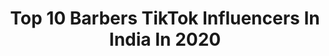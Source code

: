 ---
title: Top 10 Barbers TikTok Influencers In India In 2020
description: >-
  Find top barbers TikTok influencers in India in 2020. Most popular hashtags: #tiktok #tiktokindia #barber #foryou.
platform: TikTok
hits: 12
text_top: See the most popular TikTok accounts on inBeat.
text_bottom: Our database holds 12 TikTok influencers like this in India for you to contact.
profiles:
  - username: "romimp_95"
    fullname: >-
      Romi Mp
    bio: >-
      1 Million 🤗likes Fan Sidhu_Moose_Wale da Barber_life✂️
    location: "India"
    followers: 3089
    engagement: 1288
    commentsToLikes: 0.141011
    id: ckbqtq082eefd0j23kjjwg5hi
    verified: false
    hashtags: "#bambihabole, #geetazaildar, #romimp, #hairstyle"
  - username: "upstairsalon"
    fullname: >-
      Man Preet
    bio: >-
      
    location: "India"
    followers: 9728
    engagement: 1678
    commentsToLikes: 0.051353
    id: ckbqtpxkxee250j23lnusxxz4
    verified: false
    hashtags: "#viral, #salonlife, #tiktok, #funnyvideo"
  - username: "mani_barber"
    fullname: >-
      🅼A🅽I   🅱A🆁🅱E🆁
    bio: >-
      ✂️appointment insta only ‼️ Follow me on insta 🙏🙏
    location: "India"
    followers: 98909
    engagement: 1075
    commentsToLikes: 0.013726
    id: ck81s0rdfp6kf0j78yfyzxczw
    verified: false
    hashtags: "#barberlife, #tiktokindia, #india, #tiktok"
  - username: "jaydiprajgor7706"
    fullname: >-
      Jaydip Rajgor
    bio: >-
      The Most Interesting || Facts ||
    location: "India"
    followers: 29600
    engagement: 945
    commentsToLikes: 0.009899
    id: ck9eiy6x0zudb0j786yyouavv
    verified: false
    hashtags: "#foryou, #foryourpage, #tiktokindia, #tiktok"
  - username: "raj_sen_31"
    fullname: >-
      Rajsen Indore
    bio: >-
      
    location: "India"
    followers: 9655
    engagement: 820
    commentsToLikes: 0.004071
    id: ck8p006dbeik00j78v8sowgfj
    verified: false
    hashtags: "#tiktok, #hiarstyle, #kya, #full"
  - username: "_shajus"
    fullname: >-
      shajahan_shajus_
    bio: >-
      ❤️ഞാനൊരാളുടെയുംഫാനല്ലഎന്‍റെനേതാവ്മക്കയിലുള്ളരാജകുമാരനാണ് മുഹമ്മദ് മുസ്തഫ [സ്വ
    location: "India"
    followers: 26400
    engagement: 1215
    commentsToLikes: 0.004507
    id: ckcd0fltnzio50j2388hrjc03
    verified: false
    hashtags: "#dute, #speed, #kerela, #2020"
  - username: "ashik_sparrow"
    fullname: >-
      __𝕾𝖕𝖆𝖗𝖗𝖔𝖜__
    bio: >-
      NS 200💥 Bike lover 💕 Smule singer 🎤 Born to 🔥Live🔥 to ride😍
    location: "India"
    followers: 2764
    engagement: 760
    commentsToLikes: 0.017155
    id: ckbq8t7f1v6140j23xlr03677
    verified: false
    hashtags: "#love, #joker, #valentinorossi, #tamilmuser"
  - username: "khatiswag786"
    fullname: >-
      KHATI_SWAG__
    bio: >-
      Khati_Swag_Bole_To_Baba_S**
    location: "India"
    followers: 39800
    engagement: 716
    commentsToLikes: 0.009695
    id: ck931ihg4eu4p0j78vtp72wyr
    verified: false
    hashtags: "#khatiswag786, #sharethecare, #khatiswag, #myntraeorschallenge"
  - username: "111sj"
    fullname: >-
      user2468338617204
    bio: >-
      
    location: "India"
    followers: 1
    engagement: 528
    commentsToLikes: 0.000000
    id: ck81qvr8dka9e0j78t3v8sokn
    verified: false
    hashtags: "#love, #sjofficial111, #viral, #longhair"
  - username: "shambhavi_singh"
    fullname: >-
      SHAMBHAVI🌻
    bio: >-
      Follow me on 🌸 Instagram- Shambhavi1997
    location: "India"
    followers: 445300
    engagement: 722
    commentsToLikes: 0.007511
    id: ckbwh628y2pdm0j232d2aw5mt
    verified: false
    hashtags: "#sharethecare, #follow, #trending, #swagstepchallenge"
---